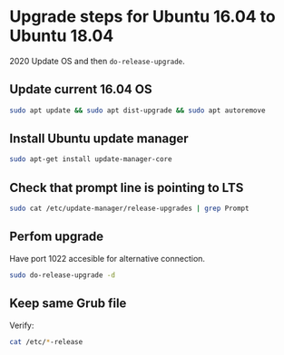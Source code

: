 # Upgrade steps for Ubuntu 16.04 to Ubuntu 18.04
2020 Update OS and then `do-release-upgrade`.

## Update current 16.04 OS
```bash
sudo apt update && sudo apt dist-upgrade && sudo apt autoremove
```

## Install Ubuntu update manager
```bash
sudo apt-get install update-manager-core
```

## Check that prompt line is pointing to LTS
```bash
sudo cat /etc/update-manager/release-upgrades | grep Prompt
```

## Perfom upgrade 
Have port 1022 accesible for alternative connection.
```bash
sudo do-release-upgrade -d
```

## Keep same Grub file
Verify:
```bash
cat /etc/*-release
```
